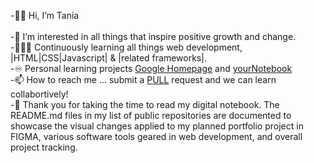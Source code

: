 -👋🏽 Hi, I’m Tania
<br>
<br>
-📔  I’m interested in all things that inspire positive growth and change.
<br>
-👩🏽‍🏫  Continuously learning all things web development, |HTML|CSS|Javascript| & |related frameworks|.
<br>
-♾️  Personal learning projects [Google Homepage](https://twodunlami.github.io/SearchClone/) and [yourNotebook](https://twodunlami.github.io/yourNotebook/)
<br>
-📫  How to reach me ... submit a [PULL](https://github.com/TWOdunlami) request and we can learn collabortively!
<br>
-📓  Thank you for taking the time to read my digital notebook. The README.md files in my list of public repositories are documented to showcase the visual changes applied to my planned portfolio project in FIGMA, various software tools geared in web development, and overall project tracking.

<!---
TWOdunlami/TWOdunlami is a ✨ special ✨ repository because its `README.md` (this file) appears on your GitHub profile.
You can click the Preview link to take a look at your changes.
--->
